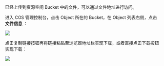 已经上传到资源空间 Bucket 中的文件，可以通过文件地址进行访问。

进入 COS 管理控制台，点击 Object 所在的 Bucket，在 Object 列表右侧，点击 **文件信息** ：

![](http://imgcache.tcecqpoc.fsphere.cn/image/mc.qcloudimg.com/static/img/e26cf2de168ba9dc1de75dc775e5f480/image.png)

点击复制链接按钮再将链接粘贴至浏览器地址栏实现下载，或者直接点击下载按钮实现下载：

![](http://imgcache.tcecqpoc.fsphere.cn/image/mc.qcloudimg.com/static/img/7325519a5253375d117cc779ce4f8d04/image.png)


